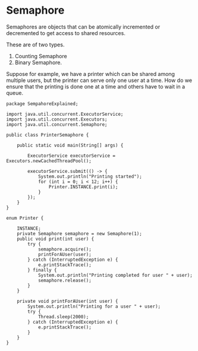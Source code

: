 # Semaphore

Semaphores are objects that can be atomically incremented or decremented to get access to shared resources.

These are of two types.

1. Counting Semaphore
2. Binary Semaphore.

Suppose for example, we have a printer which can be shared among multiple
users, but the printer can serve only one user at a time. How do we ensure that 
the printing is done one at a time and others have to wait in a queue.


    package SempahoreExplained;
    
    import java.util.concurrent.ExecutorService;
    import java.util.concurrent.Executors;
    import java.util.concurrent.Semaphore;
    
    public class PrinterSemaphore {
    
        public static void main(String[] args) {
    
            ExecutorService executorService = Executors.newCachedThreadPool();
    
            executorService.submit(() -> {
                System.out.println("Printing started");
                for (int i = 0; i < 12; i++) {
                    Printer.INSTANCE.print(i);
                }
            });
        }
    }
    
    enum Printer {
    
        INSTANCE;
        private Semaphore semaphore = new Semaphore(1);
        public void print(int user) {
            try {
                semaphore.acquire();
                printForAUser(user);
            } catch (InterruptedException e) {
                e.printStackTrace();
            } finally {
                System.out.println("Printing completed for user " + user);
                semaphore.release();
            }
        }
    
        private void printForAUser(int user) {
            System.out.println("Printing for a user " + user);
            try {
                Thread.sleep(2000);
            } catch (InterruptedException e) {
                e.printStackTrace();
            }
        }
    }